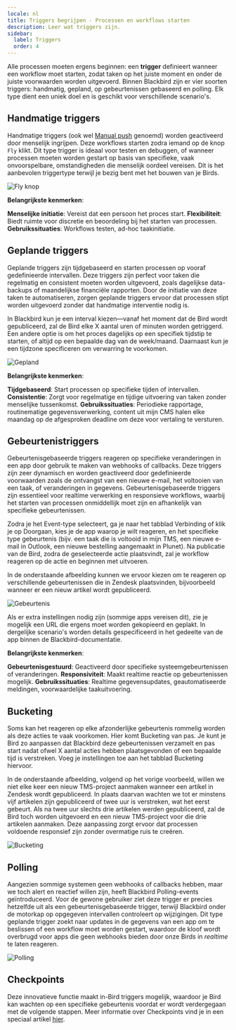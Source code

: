 ```yaml
---
locale: nl
title: Triggers begrijpen - Processen en workflows starten
description: Leer wat triggers zijn.
sidebar:
  label: Triggers
  order: 4
---
```


Alle processen moeten ergens beginnen: een **trigger** definieert wanneer een workflow moet starten, zodat taken op het juiste moment en onder de juiste voorwaarden worden uitgevoerd. Binnen Blackbird zijn er vier soorten triggers: handmatig, gepland, op gebeurtenissen gebaseerd en polling. Elk type dient een uniek doel en is geschikt voor verschillende scenario's.

## Handmatige triggers

Handmatige triggers (ook wel [Manual push](../../guides/manual-triggers/) genoemd) worden geactiveerd door menselijk ingrijpen. Deze workflows starten zodra iemand op de knop `Fly` klikt. Dit type trigger is ideaal voor testen en debuggen, of wanneer processen moeten worden gestart op basis van specifieke, vaak onvoorspelbare, omstandigheden die menselijk oordeel vereisen. Dit is het aanbevolen triggertype terwijl je bezig bent met het bouwen van je Birds.

![Fly knop](~/assets/docs/triggers/Fly.gif)

**Belangrijkste kenmerken**:

**Menselijke initiatie**: Vereist dat een persoon het proces start.
**Flexibiliteit**: Biedt ruimte voor discretie en beoordeling bij het starten van processen.
**Gebruikssituaties**: Workflows testen, ad-hoc taakinitiatie.

## Geplande triggers

Geplande triggers zijn tijdgebaseerd en starten processen op vooraf gedefinieerde intervallen. Deze triggers zijn perfect voor taken die regelmatig en consistent moeten worden uitgevoerd, zoals dagelijkse data-backups of maandelijkse financiële rapporten. Door de initiatie van deze taken te automatiseren, zorgen geplande triggers ervoor dat processen stipt worden uitgevoerd zonder dat handmatige interventie nodig is.

In Blackbird kun je een interval kiezen—vanaf het moment dat de Bird wordt gepubliceerd, zal de Bird elke X aantal uren of minuten worden getriggerd. Een andere optie is om het proces dagelijks op een specifiek tijdstip te starten, of altijd op een bepaalde dag van de week/maand. Daarnaast kun je een tijdzone specificeren om verwarring te voorkomen.

![Gepland](~/assets/docs/triggers/Scheduled.gif)

**Belangrijkste kenmerken**:

**Tijdgebaseerd**: Start processen op specifieke tijden of intervallen.
**Consistentie**: Zorgt voor regelmatige en tijdige uitvoering van taken zonder menselijke tussenkomst.
**Gebruikssituaties**: Periodieke rapportage, routinematige gegevensverwerking, content uit mijn CMS halen elke maandag op de afgesproken deadline om deze voor vertaling te versturen.

## Gebeurtenistriggers

Gebeurtenisgebaseerde triggers reageren op specifieke veranderingen in een app door gebruik te maken van webhooks of callbacks. Deze triggers zijn zeer dynamisch en worden geactiveerd door gedefinieerde voorwaarden zoals de ontvangst van een nieuwe e-mail, het voltooien van een taak, of veranderingen in gegevens. Gebeurtenisgebaseerde triggers zijn essentieel voor realtime verwerking en responsieve workflows, waarbij het starten van processen onmiddellijk moet zijn en afhankelijk van specifieke gebeurtenissen.

Zodra je het Event-type selecteert, ga je naar het tabblad Verbinding of klik je op Doorgaan, kies je de app waarop je wilt reageren, en het specifieke type gebeurtenis (bijv. een taak die is voltooid in mijn TMS, een nieuwe e-mail in Outlook, een nieuwe bestelling aangemaakt in Plunet). Na publicatie van de Bird, zodra de geselecteerde actie plaatsvindt, zal je workflow reageren op de actie en beginnen met uitvoeren.

In de onderstaande afbeelding kunnen we ervoor kiezen om te reageren op verschillende gebeurtenissen die in Zendesk plaatsvinden, bijvoorbeeld wanneer er een nieuw artikel wordt gepubliceerd.

![Gebeurtenis](~/assets/docs/triggers/Event.png)

Als er extra instellingen nodig zijn (sommige apps vereisen dit), zie je mogelijk een URL die ergens moet worden gekopieerd en geplakt. In dergelijke scenario's worden details gespecificeerd in het gedeelte van de app binnen de Blackbird-documentatie.

**Belangrijkste kenmerken**:

**Gebeurtenisgestuurd**: Geactiveerd door specifieke systeemgebeurtenissen of veranderingen.
**Responsiviteit**: Maakt realtime reactie op gebeurtenissen mogelijk.
**Gebruikssituaties**: Realtime gegevensupdates, geautomatiseerde meldingen, voorwaardelijke taakuitvoering.

## Bucketing

Soms kan het reageren op elke afzonderlijke gebeurtenis rommelig worden als deze acties te vaak voorkomen. Hier komt Bucketing van pas. Je kunt je Bird zo aanpassen dat Blackbird deze gebeurtenissen verzamelt en pas start nadat ofwel X aantal acties hebben plaatsgevonden of een bepaalde tijd is verstreken. Voeg je instellingen toe aan het tabblad Bucketing hiervoor.

In de onderstaande afbeelding, volgend op het vorige voorbeeld, willen we niet elke keer een nieuw TMS-project aanmaken wanneer een artikel in Zendesk wordt gepubliceerd. In plaats daarvan wachten we tot er minstens vijf artikelen zijn gepubliceerd of twee uur is verstreken, wat het eerst gebeurt. Als na twee uur slechts drie artikelen werden gepubliceerd, zal de Bird toch worden uitgevoerd en een nieuw TMS-project voor die drie artikelen aanmaken. Deze aanpassing zorgt ervoor dat processen voldoende responsief zijn zonder overmatige ruis te creëren.

![Bucketing](~/assets/docs/triggers/Bucketing.png)

## Polling

Aangezien sommige systemen geen webhooks of callbacks hebben, maar we toch alert en reactief willen zijn, heeft Blackbird Polling-events geïntroduceerd. Voor de gewone gebruiker ziet deze trigger er precies hetzelfde uit als een gebeurtenisgebaseerde trigger, terwijl Blackbird onder de motorkap op opgegeven intervallen controleert op wijzigingen. Dit type geplande trigger zoekt naar updates in de gegevens van een app om te beslissen of een workflow moet worden gestart, waardoor de kloof wordt overbrugd voor apps die geen webhooks bieden door onze Birds in _realtime_ te laten reageren.

![Polling](~/assets/docs/triggers/Polling.gif)

## Checkpoints

Deze innovatieve functie maakt in-Bird triggers mogelijk, waardoor je Bird kan wachten op een specifieke gebeurtenis voordat er wordt verdergegaan met de volgende stappen. Meer informatie over Checkpoints vind je in een speciaal artikel [hier](../../concepts/checkpoints/).